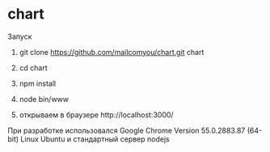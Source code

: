 # chart

Запуск 

1. git clone https://github.com/mailcomyou/chart.git chart

2. cd chart

3. npm install

4. node bin/www

5. открываем в браузере http://localhost:3000/

При разработке использовался Google Chrome Version 55.0.2883.87 (64-bit)
Linux Ubuntu и стандартный сервер nodejs